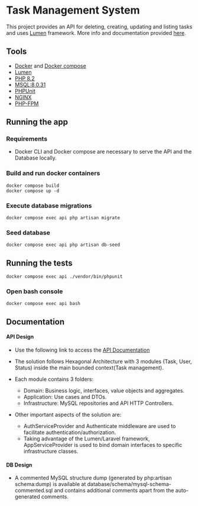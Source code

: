 # Task Management System

This project provides an API for deleting, creating, updating and listing tasks and uses [Lumen](https://lumen.laravel.com/docs) framework.
More info and documentation provided [here](#Documentation).


## Tools

- [Docker](https://docs.docker.com/engine/reference/commandline/docker/) and [Docker compose](https://docs.docker.com/compose/)
- [Lumen](https://lumen.laravel.com/docs)
- [PHP 8.2](https://www.php.net/releases/8.2/en.php)
- [MSQL:8.0.31](https://dev.mysql.com/doc/refman/8.0/en/)
- [PHPUnit](https://docs.phpunit.de/en/10.5/)
- [NGINX](https://www.nginx.com/)
- [PHP-FPM](https://www.php.net/manual/en/install.fpm.php)

## Running the app

### Requirements
- Docker CLI and Docker compose are necessary to serve the API and the Database locally.

### Build and run docker containers
```
docker compose build
docker compose up -d
```

### Execute database migrations
```
docker compose exec api php artisan migrate
```

### Seed database
```
docker compose exec api php artisan db-seed
```

## Running the tests
```
docker compose exec api ./vendor/bin/phpunit
```

### Open bash console
```
docker compose exec api bash
```

## Documentation <a id="Documentation"></a>

#### API Design
- Use the following link to access the [API Documentation](https://www.postman.com/aviation-cosmonaut-19644470/workspace/public-workspace/documentation/19283025-cd03076f-1b16-41c4-9a5b-b627e5f5335c)

- The solution follows Hexagonal Architecture with 3 modules (Task, User, Status) inside the main bounded context(Task management).
- Each module contains 3 folders:
  - Domain: Business logic, interfaces, value objects and aggregates.
  - Application: Use cases and DTOs.
  - Infrastructure: MySQL repositories and API HTTP Controllers.
- Other important aspects of the solution are:
  - AuthServiceProvider and Authenticate middleware are used to facilitate authentication/authorization. 
  - Taking advantage of the Lumen/Laravel framework, AppServiceProvider is used to bind domain interfaces to specific infrastructure classes. 

#### DB Design
- A commented MySQL structure dump (generated by php:artisan schema:dump) is available at database/schema/mysql-schema-commented.sql and contains additional comments apart from the auto-generated comments.
